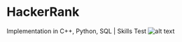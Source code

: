 # HackerRank
Implementation in C++, Python, SQL |  Skills Test
![alt text](https://www.google.com/url?sa=i&url=https%3A%2F%2Fprepinsta.com%2Fhackerrank-challenge-for-certification%2F&psig=AOvVaw0VtrgMxy5y_Sz9F_VGCQzn&ust=1637158713187000&source=images&cd=vfe&ved=0CAsQjRxqFwoTCNj3pc-JnfQCFQAAAAAdAAAAABAO)

